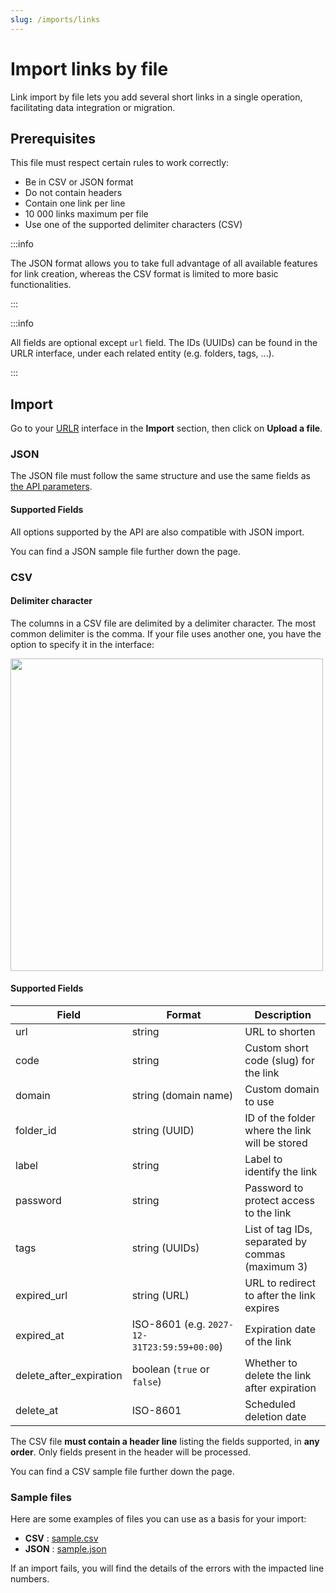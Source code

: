 ```yaml
---
slug: /imports/links
---
```


# Import links by file

Link import by file lets you add several short links in a single operation, facilitating data integration or migration.

## Prerequisites

This file must respect certain rules to work correctly:

- Be in CSV or JSON format
- Do not contain headers
- Contain one link per line
- 10 000 links maximum per file
- Use one of the supported delimiter characters (CSV)

:::info

The JSON format allows you to take full advantage of all available features for link creation, whereas the CSV format is limited to more basic functionalities.

:::

:::info

All fields are optional except `url` field.
The IDs (UUIDs) can be found in the URLR interface, under each related entity (e.g. folders, tags, ...).

:::

## Import

Go to your [URLR](https://urlr.me/app/?r=import_links) interface in the **Import** section, then click on **Upload a file**.

### JSON

The JSON file must follow the same structure and use the same fields as [the API parameters](https://docs.urlr.me/api-reference/v1/#tag/Links/operation/createLink).

#### Supported Fields

All options supported by the API are also compatible with JSON import.

You can find a JSON sample file further down the page.

### CSV

#### Delimiter character

The columns in a CSV file are delimited by a delimiter character.
The most common delimiter is the comma. If your file uses another one, you have the option to specify it in the interface:

<img src="/img/docs/import/delimiter.png" width="500" />

#### Supported Fields

| Field                   | Format                                      | Description                                                                 |
|-------------------------|---------------------------------------------|-----------------------------------------------------------------------------|
| url                     | string                                      | URL to shorten                                                              |
| code                    | string                                      | Custom short code (slug) for the link                                       |
| domain                  | string (domain name)                        | Custom domain to use                                                        |
| folder_id               | string (UUID)                               | ID of the folder where the link will be stored                              |
| label                   | string                                      | Label to identify the link                                                  |
| password                | string                                      | Password to protect access to the link                                      |
| tags                    | string (UUIDs)                              | List of tag IDs, separated by commas (maximum 3)                            |
| expired_url             | string (URL)                                | URL to redirect to after the link expires                                   |
| expired_at              | ISO-8601 (e.g. `2027-12-31T23:59:59+00:00`) | Expiration date of the link                                                 |
| delete_after_expiration | boolean (`true` or `false`)                 | Whether to delete the link after expiration                                 |
| delete_at               | ISO-8601                                    | Scheduled deletion date                                                     |

The CSV file **must contain a header line** listing the fields supported, in **any order**. Only fields present in the header will be processed.

You can find a CSV sample file further down the page.

### Sample files

Here are some examples of files you can use as a basis for your import:

- **CSV** : [sample.csv](/import/sample.csv)
- **JSON** : [sample.json](/import/sample.json)

If an import fails, you will find the details of the errors with the impacted line numbers.